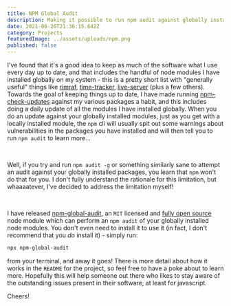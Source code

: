 ```yaml
---
title: NPM Global Audit
description: Making it possible to run npm audit against globally installed node modules
date: 2021-06-26T21:36:15.642Z
category: Projects
featuredImage: ../assets/uploads/npm.png
published: false
---
```

I've found that it's a good idea to keep as much of the software what I use every day up to date, and that includes the handful of node modules I have installed globally on my system - this is a pretty short list with "generally useful" things like [rimraf](https://www.npmjs.com/package/rimraf), [time-tracker](https://www.npmjs.com/package/time-tracker), [live-server](https://www.npmjs.com/package/live-server) (plus a few others). Towards the goal of keeping things up to date, I have made running [npm-check-updates](https://www.npmjs.com/package/npm-check-updates) against my various packages a habit, and this includes doing a daily update of all the modules I have installed globally. When you do an update against your globally installed modules, just as you get with a locally installed module, the `npm` cli will usually spit out some warnings about vulnerabilities in the packages you have installed and will then tell you to run `npm audit` to learn more...

<br>

Well, if you try and run `npm audit -g` or something similarly sane to attempt an audit against your globally installed packages, you learn that `npm` won't do that for you. I don't fully understand the rationale for this limitation, but whaaaatever, I've decided to address the limitation myself!

<br>

I have released [npm-global-audit](https://www.npmjs.com/package/npm-global-audit), an `MIT` licensed and [fully open source](https://github.com/andrewbrey/npm-global-audit) node module which can perform an `npm audit` of your globally installed node modules. You don't even need to install it to use it (in fact, I don't recommend that you _do_ install it) - simply run:

```bash
npx npm-global-audit
```

from your terminal, and away it goes! There is more detail about how it works in the `README` for the project, so feel free to have a poke about to learn more. Hopefully this will help someone out there who likes to stay aware of the outstanding issues present in their software, at least for javascript.

Cheers!
